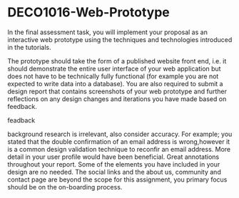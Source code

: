 # DECO1016-Web-Prototype

In the final assessment task, you will implement your proposal as an interactive web prototype using the techniques and technologies introduced in the tutorials.

The prototype should take the form of a published website front end, i.e. it should demonstrate the entire user interface of your web application but does not have to be technically fully functional (for example you are not expected to write data into a database). You are also required to submit a design report that contains screenshots of your web prototype and further reflections on any design changes and iterations you have made based on feedback.

feadback

background research is irrelevant, also consider accuracy. For example; you stated that the double confirmation of an email address is wrong,however it is a common design validation technique to reconfir an email address. More detail in your user profile would have been beneficial. Great annotations throughout your report. Some of the elements you have included in your design are no needed. The social links and the about us, community and contact page are beyond the scope for this assignment, you primary focus should be on the on-boarding process.
